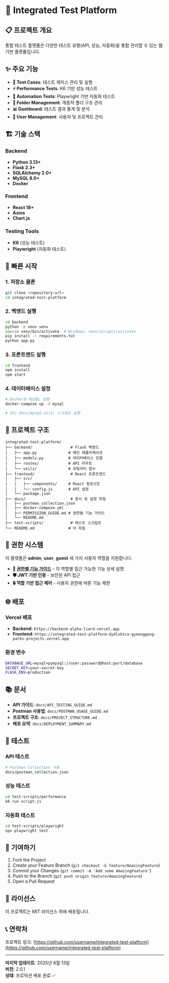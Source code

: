 # 🚀 Integrated Test Platform

## 📋 프로젝트 개요

통합 테스트 플랫폼은 다양한 테스트 유형(API, 성능, 자동화)을 통합 관리할 수 있는 웹 기반 플랫폼입니다.

## ✨ 주요 기능

- **🧪 Test Cases**: 테스트 케이스 관리 및 실행
- **⚡ Performance Tests**: K6 기반 성능 테스트
- **🤖 Automation Tests**: Playwright 기반 자동화 테스트
- **📁 Folder Management**: 계층적 폴더 구조 관리
- **📊 Dashboard**: 테스트 결과 통계 및 분석
- **👥 User Management**: 사용자 및 프로젝트 관리

## 🏗️ 기술 스택

### Backend
- **Python 3.13+**
- **Flask 2.3+**
- **SQLAlchemy 2.0+**
- **MySQL 8.0+**
- **Docker**

### Frontend
- **React 18+**
- **Axios**
- **Chart.js**

### Testing Tools
- **K6** (성능 테스트)
- **Playwright** (자동화 테스트)

## 🚀 빠른 시작

### 1. 저장소 클론
```bash
git clone <repository-url>
cd integrated-test-platform
```

### 2. 백엔드 실행
```bash
cd backend
python -m venv venv
source venv/bin/activate  # Windows: venv\Scripts\activate
pip install -r requirements.txt
python app.py
```

### 3. 프론트엔드 실행
```bash
cd frontend
npm install
npm start
```

### 4. 데이터베이스 설정
```bash
# Docker로 MySQL 실행
docker-compose up -d mysql

# 또는 docs/mysql-init/ 스크립트 실행
```

## 📁 프로젝트 구조

```
integrated-test-platform/
├── backend/                 # Flask 백엔드
│   ├── app.py              # 메인 애플리케이션
│   ├── models.py           # 데이터베이스 모델
│   ├── routes/             # API 라우트
│   └── utils/              # 유틸리티 함수
├── frontend/                # React 프론트엔드
│   ├── src/
│   │   ├── components/     # React 컴포넌트
│   │   └── config.js       # API 설정
│   └── package.json
├── docs/                    # 문서 및 설정 파일
│   ├── postman_collection.json
│   ├── docker-compose.yml
│   ├── PERMISSION_GUIDE.md # 권한별 기능 가이드
│   └── README.md
├── test-scripts/            # 테스트 스크립트
└── README.md               # 이 파일
```

## 🔐 권한 시스템

이 플랫폼은 **admin**, **user**, **guest** 세 가지 사용자 역할을 지원합니다.

- **📖 [권한별 기능 가이드](docs/PERMISSION_GUIDE.md)** - 각 역할별 접근 가능한 기능 상세 설명
- **🛡️ JWT 기반 인증** - 보안된 API 접근
- **🔒 역할 기반 접근 제어** - 사용자 권한에 따른 기능 제한

## 🌐 배포

### Vercel 배포
- **Backend**: `https://backend-alpha-liard.vercel.app`
- **Frontend**: `https://integrated-test-platform-dydlxktca-gyeonggong-parks-projects.vercel.app`

### 환경 변수
```bash
DATABASE_URL=mysql+pymysql://user:password@host:port/database
SECRET_KEY=your-secret-key
FLASK_ENV=production
```

## 📚 문서

- **API 가이드**: `docs/API_TESTING_GUIDE.md`
- **Postman 사용법**: `docs/POSTMAN_USAGE_GUIDE.md`
- **프로젝트 구조**: `docs/PROJECT_STRUCTURE.md`
- **배포 요약**: `docs/DEPLOYMENT_SUMMARY.md`

## 🧪 테스트

### API 테스트
```bash
# Postman Collection 사용
docs/postman_collection.json
```

### 성능 테스트
```bash
cd test-scripts/performance
k6 run script.js
```

### 자동화 테스트
```bash
cd test-scripts/playwright
npx playwright test
```

## 🤝 기여하기

1. Fork the Project
2. Create your Feature Branch (`git checkout -b feature/AmazingFeature`)
3. Commit your Changes (`git commit -m 'Add some AmazingFeature'`)
4. Push to the Branch (`git push origin feature/AmazingFeature`)
5. Open a Pull Request

## 📄 라이선스

이 프로젝트는 MIT 라이선스 하에 배포됩니다.

## 📞 연락처

프로젝트 링크: [https://github.com/username/integrated-test-platform](https://github.com/username/integrated-test-platform)

---

**마지막 업데이트**: 2025년 8월 13일  
**버전**: 2.0.1  
**상태**: 프로덕션 배포 완료 ✅
